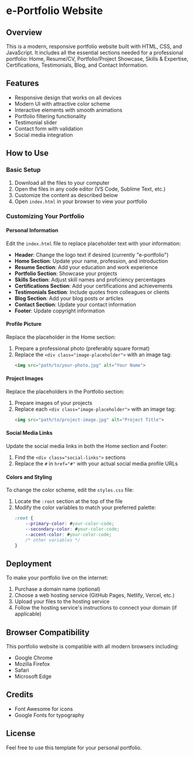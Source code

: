 # e-Portfolio Website

## Overview
This is a modern, responsive portfolio website built with HTML, CSS, and JavaScript. It includes all the essential sections needed for a professional portfolio: Home, Resume/CV, Portfolio/Project Showcase, Skills & Expertise, Certifications, Testimonials, Blog, and Contact Information.

## Features
- Responsive design that works on all devices
- Modern UI with attractive color scheme
- Interactive elements with smooth animations
- Portfolio filtering functionality
- Testimonial slider
- Contact form with validation
- Social media integration

## How to Use

### Basic Setup
1. Download all the files to your computer
2. Open the files in any code editor (VS Code, Sublime Text, etc.)
3. Customize the content as described below
4. Open `index.html` in your browser to view your portfolio

### Customizing Your Portfolio

#### Personal Information
Edit the `index.html` file to replace placeholder text with your information:

- **Header**: Change the logo text if desired (currently "e-portfolio")
- **Home Section**: Update your name, profession, and introduction
- **Resume Section**: Add your education and work experience
- **Portfolio Section**: Showcase your projects
- **Skills Section**: Adjust skill names and proficiency percentages
- **Certifications Section**: Add your certifications and achievements
- **Testimonials Section**: Include quotes from colleagues or clients
- **Blog Section**: Add your blog posts or articles
- **Contact Section**: Update your contact information
- **Footer**: Update copyright information

#### Profile Picture
Replace the placeholder in the Home section:
1. Prepare a professional photo (preferably square format)
2. Replace the `<div class="image-placeholder">` with an image tag:
   ```html
   <img src="path/to/your-photo.jpg" alt="Your Name">
   ```

#### Project Images
Replace the placeholders in the Portfolio section:
1. Prepare images of your projects
2. Replace each `<div class="image-placeholder">` with an image tag:
   ```html
   <img src="path/to/project-image.jpg" alt="Project Title">
   ```

#### Social Media Links
Update the social media links in both the Home section and Footer:
1. Find the `<div class="social-links">` sections
2. Replace the `#` in `href="#"` with your actual social media profile URLs

#### Colors and Styling
To change the color scheme, edit the `styles.css` file:
1. Locate the `:root` section at the top of the file
2. Modify the color variables to match your preferred palette:
   ```css
   :root {
       --primary-color: #your-color-code;
       --secondary-color: #your-color-code;
       --accent-color: #your-color-code;
       /* other variables */
   }
   ```

## Deployment
To make your portfolio live on the internet:

1. Purchase a domain name (optional)
2. Choose a web hosting service (GitHub Pages, Netlify, Vercel, etc.)
3. Upload your files to the hosting service
4. Follow the hosting service's instructions to connect your domain (if applicable)

## Browser Compatibility
This portfolio website is compatible with all modern browsers including:
- Google Chrome
- Mozilla Firefox
- Safari
- Microsoft Edge

## Credits
- Font Awesome for icons
- Google Fonts for typography

## License
Feel free to use this template for your personal portfolio.